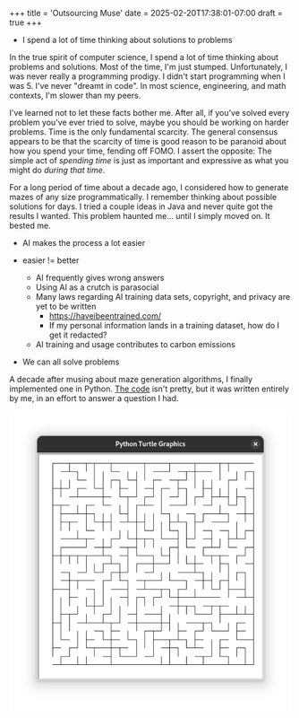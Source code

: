 +++
title = 'Outsourcing Muse'
date = 2025-02-20T17:38:01-07:00
draft = true
+++

* I spend a lot of time thinking about solutions to problems

In the true spirit of computer science, I spend a lot of time thinking about problems and solutions. Most of the time, I'm just stumped. Unfortunately, I was never really a programming prodigy. I didn't start programming when I was 5. I've never "dreamt in code". In most science, engineering, and math contexts, I'm slower than my peers.

I've learned not to let these facts bother me. After all, if you've solved every problem you've ever tried to solve, maybe you should be working on harder problems. Time is the only fundamental scarcity. The general consensus appears to be that the scarcity of time is good reason to be paranoid about how you spend your time, fending off FOMO. I assert the opposite: The simple act of _spending time_ is just as important and expressive as what you might do _during that time_.

For a long period of time about a decade ago, I considered how to generate mazes of any size programmatically. I remember thinking about possible solutions for days. I tried a couple ideas in Java and never quite got the results I wanted. This problem haunted me... until I simply moved on. It bested me.

* AI makes the process a lot easier



* easier != better
    * AI frequently gives wrong answers
    * Using AI as a crutch is parasocial
    * Many laws regarding AI training data sets, copyright, and privacy are yet to be written
        * https://haveibeentrained.com/
        * If my personal information lands in a training dataset, how do I get it redacted?
    * AI training and usage contributes to carbon emissions
* We can all solve problems

A decade after musing about maze generation algorithms, I finally implemented one in Python. [The code](maze.py) isn't pretty, but it was written entirely by me, in an effort to answer a question I had.


[![maze generator output](mazer.png)](maze.py)

